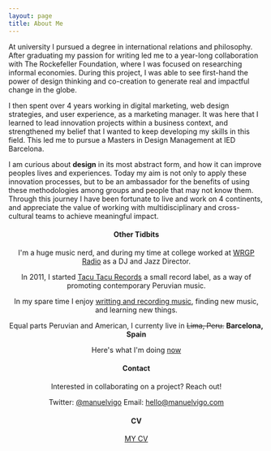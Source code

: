 ```yaml
---
layout: page
title: About Me
---
```


At university I pursued a degree in international relations and philosophy. After graduating my passion for writing led me to a year-long collaboration with The Rockefeller Foundation, where I was focused on researching informal economies. During this project, I was able to see first-hand the power of design thinking and co-creation to generate real and impactful change in the globe.

I then spent over 4 years working in digital marketing, web design strategies, and user experience, as a marketing manager. It was here that I learned to lead innovation projects within a business context, and strengthened my belief that I wanted to keep developing my skills in this field. This led me to pursue a Masters in Design Management at IED Barcelona.

I am curious about <strong>design</strong> in its most abstract form, and how it can improve peoples lives and experiences. Today my aim is not only to apply these innovation processes, but to be an ambassador for the benefits of using these methodologies among groups and people that may not know them. Through this journey I have been fortunate to live and work on 4 continents, and appreciate the value of working with multidisciplinary and cross-cultural teams to achieve meaningful impact.

<header>
<h4>Other Tidbits</h4>

I'm a huge music nerd, and during my time at college worked at <a href="http://wrgp.radio.net/">WRGP Radio</a> as a DJ and Jazz Director. 

In 2011, I started <a href="https://tacutacu.pe">Tacu Tacu Records</a> a small record label, as a way of promoting contemporary Peruvian music. 

In my spare time I enjoy <a href="https://mvmv.bandcamp.com">writting and recording music</a>, finding new music, and learning new things. 

Equal parts Peruvian and American, I currenty live in <del> Lima, Peru.</del> <strong> Barcelona, Spain </strong>

Here's what I'm doing <a href="https://mvigo.github.io/now">now</a>


<header>
<h4>Contact </h4>

Interested in collaborating on a project? Reach out!

Twitter: <a href="https://twitter.com/manuelvigo">@manuelvigo</a>
Email: <a href="mailto:hello@manuelvigo.com">hello@manuelvigo.com</a>

<h4> CV </h4>
<a href="http://manuelvigo.com/CV.pdf">MY CV</a>




<!-- I love learning about cool things like [Arduino](https://www.arduino.cc/), and Jekyll -- which was used to develop this [small site](https://mvigo.github.io/SiteInfo/). 

In the past year my design work has received international recognition, including: 

* <strong>2016 Ibero American Biennial of Design - Official Selection</strong> <br> 
Selected by the Asociación Diseñadores de Madrid [(DIMAD)](http://www.bid-dimad.org/) to represent Peru in the service design category. 

* <strong>PerúDesignNet</strong> <br> 
[PerúDesignNet](http://perudesignnet.com/en/) was an international design and innovation competition that brought together universities, companies and citizens from all over the world, with the aim of using design to promote change and progress within Peru. 

--> 

<!--
<p class="message">
  Hey there! This page is included as an example. Feel free to customize it for your own use upon downloading. Carry on!
</p>

In the novel, *The Strange Case of Dr. Jeykll and Mr. Hyde*, Mr. Poole is Dr. Jekyll's virtuous and loyal butler. Similarly, Poole is an upstanding and effective butler that helps you build Jekyll themes. It's made by [@mdo](https://twitter.com/mdo).

There are currently two themes built on Poole:

* [Hyde](http://hyde.getpoole.com)
* [Lanyon](http://lanyon.getpoole.com)

Learn more and contribute on [GitHub](https://github.com/poole).

## Setup

Some fun facts about the setup of this project include:

* Built for [Jekyll](http://jekyllrb.com)
* Developed on GitHub and hosted for free on [GitHub Pages](https://pages.github.com)
* Coded with [Sublime Text 2](http://sublimetext.com), an amazing code editor

Thanks for reading!

-->

